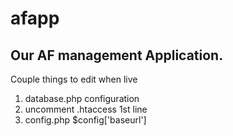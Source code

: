 afapp
=====
Our AF management Application.
--------------------------------------------------------------------------------
Couple things to edit when live
1. database.php configuration
2. uncomment .htaccess 1st line
3. config.php $config['baseurl']


